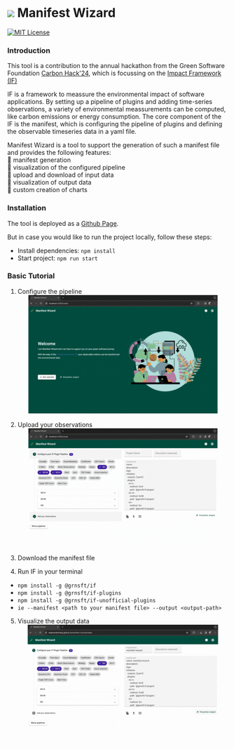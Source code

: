 <h1>
    <img style="width: 40px;" src=".github/images/favicon.ico">
    Manifest Wizard
</h1>

[![MIT License](https://img.shields.io/badge/license-MIT-blue.svg?color=blue)](./LICENSE)

### Introduction

This tool is a contribution to the annual hackathon from the Green Software
Foundation <a href='https://hack.greensoftware.foundation' target='_blank'>Carbon Hack'24</a>, which is focussing on
the <a href='https://if.greensoftware.foundation' target='_blank'>Impact Framework (IF)</a>

IF is a framework to meassure the environmental impact of software applications.
By setting up a pipeline of plugins and adding time-series observations, a variety of environmental meassurements can be
computed, like carbon emissions or energy consumption.
The core component of the IF is the manifest, which is configuring the pipeline of plugins and defining the observable
timeseries data in a yaml file.

Manifest Wizard is a tool to support the generation of such a manifest file and provides the following features: \
🔸 manifest generation \
🔸 visualization of the configured pipeline \
🔸 upload and download of input data \
🔸 visualization of output data \
🔸 custom creation of charts

### Installation

The tool is deployed as a <a href='https://stephaniehhnbrg.github.io/manifest-wizard/' target='_blank'>Github Page</a>.

But in case you would like to run the project locally, follow these steps:

- Install dependencies: `npm install`
- Start project: `npm run start`

### Basic Tutorial

1. Configure the pipeline \
   ![Tutorial - Step1](.//.github/images/step1.gif)



2. Upload your observations \
   ![Tutorial - Step2](.//.github/images/step2.gif)

3. Download the manifest file

4. Run IF in your terminal

- `npm install -g @grnsft/if`
- `npm install -g @grnsft/if-plugins`
- `npm install -g @grnsft/if-unofficial-plugins`
- `ie --manifest <path to your manifest file> --output <output-path>`

5. Visualize the output data \
   ![Tutorial - Step5](.//.github/images/step5.gif)

